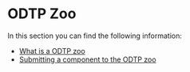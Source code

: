 # ODTP Zoo

In this section you can find the following information:

- [What is a ODTP zoo](zoo-definition.md)
- [Submitting a component to the ODTP zoo](add-component.md)
